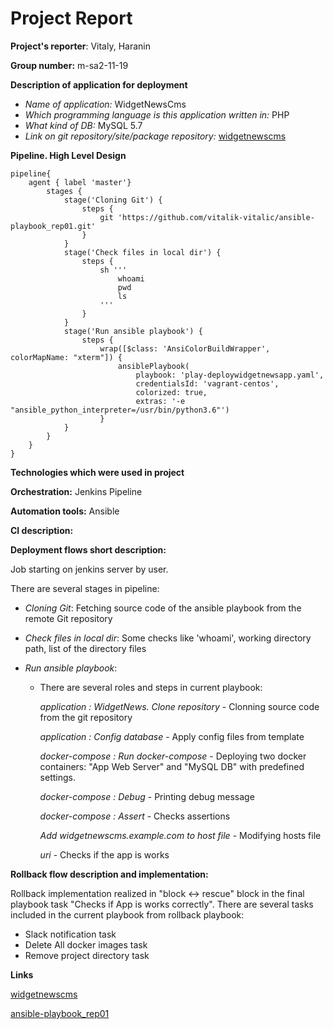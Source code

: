 # Project Report
**Project's reporter**: Vitaly, Haranin

**Group number:** m-sa2-11-19

**Description of application for deployment**

* _Name of application:_ WidgetNewsCms
* _Which programming language is this application written in:_ PHP
* _What kind of DB:_ MySQL 5.7
* _Link on git repository/site/package repository:_ <a href="https://github.com/vitalik-vitalic/widgetnewscms">widgetnewscms</a>

**Pipeline. High Level Design**
```JenkinsPipeline
pipeline{
    agent { label 'master'}
        stages {
            stage('Cloning Git') {
    			steps {
    				git 'https://github.com/vitalik-vitalic/ansible-playbook_rep01.git'
    			}
		    }
		    stage('Check files in local dir') {
    			steps {
    				sh '''
    				    whoami
    				    pwd
    				    ls
    				'''
    			}
		    }
            stage('Run ansible playbook') {
    			steps {
    				wrap([$class: 'AnsiColorBuildWrapper', colorMapName: "xterm"]) {
                        ansiblePlaybook( 
                            playbook: 'play-deploywidgetnewsapp.yaml',
                            credentialsId: 'vagrant-centos',
                            colorized: true,
                            extras: '-e "ansible_python_interpreter=/usr/bin/python3.6"') 
                    }
    	    }
		}
    }
}
```

**Technologies which were used in project**

**Orchestration:** Jenkins Pipeline

**Automation tools:** Ansible

**CI description:** 

**Deployment flows short description:**

Job starting on jenkins server by user. 

There are several stages in pipeline: 
- _Cloning Git_: Fetching source code of the ansible playbook from the remote Git repository
- _Check files in local dir_: Some checks like 'whoami', working directory path, list of the directory files
- _Run ansible playbook_: 

   - There are several roles and steps in current playbook:
     
     _application : WidgetNews. Clone repository_ - Clonning source code from the git repository
     
     _application : Config database_ - Apply config files from template

     _docker-compose : Run docker-compose_ - Deploying two docker containers: "App Web Server" and "MySQL DB" with predefined settings.
     
     _docker-compose : Debug_ - Printing debug message
     
     _docker-compose : Assert_ - Checks assertions
     
     _Add widgetnewscms.example.com to host file_ - Modifying hosts file
     
     _uri_ - Checks if the app is works
     
**Rollback flow description and implementation:**
  
Rollback implementation realized in "block <-> rescue" block in the final playbook task "Checks if App is works correctly". There are several tasks included in the current playbook from rollback playbook:

* Slack notification task
* Delete All docker images task
* Remove project directory task   
       
**Links**

<a href="https://github.com/vitalik-vitalic/widgetnewscms">widgetnewscms</a>

<a href="https://github.com/vitalik-vitalic/ansible-playbook_rep01">ansible-playbook_rep01</a>

